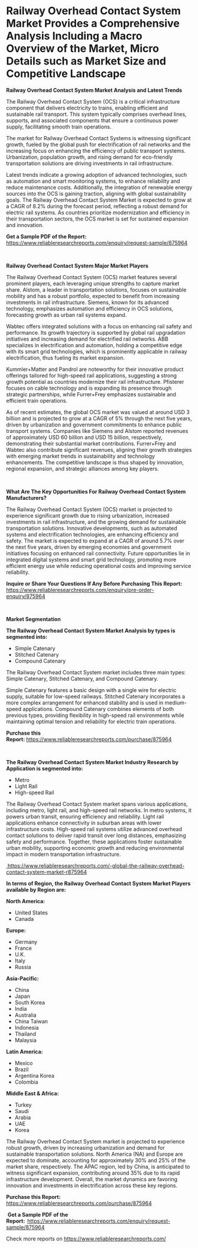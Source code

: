 <p><h1>Railway Overhead Contact System Market Provides a Comprehensive Analysis Including a Macro Overview of the Market, Micro Details such as Market Size and Competitive Landscape</h1></p><p><strong>Railway Overhead Contact System Market Analysis and Latest Trends</strong></p>
<p><p>The Railway Overhead Contact System (OCS) is a critical infrastructure component that delivers electricity to trains, enabling efficient and sustainable rail transport. This system typically comprises overhead lines, supports, and associated components that ensure a continuous power supply, facilitating smooth train operations.</p><p>The market for Railway Overhead Contact Systems is witnessing significant growth, fueled by the global push for electrification of rail networks and the increasing focus on enhancing the efficiency of public transport systems. Urbanization, population growth, and rising demand for eco-friendly transportation solutions are driving investments in rail infrastructure. </p><p>Latest trends indicate a growing adoption of advanced technologies, such as automation and smart monitoring systems, to enhance reliability and reduce maintenance costs. Additionally, the integration of renewable energy sources into the OCS is gaining traction, aligning with global sustainability goals. The Railway Overhead Contact System Market is expected to grow at a CAGR of 8.2% during the forecast period, reflecting a robust demand for electric rail systems. As countries prioritize modernization and efficiency in their transportation sectors, the OCS market is set for sustained expansion and innovation.</p></p>
<p><strong>Get a Sample PDF of the Report:&nbsp;</strong> <a href="https://www.reliableresearchreports.com/enquiry/request-sample/875964?utm_campaign=2279&utm_medium=2&utm_source=Github&utm_content=ia&utm_term=30032025&utm_id=railway-overhead-contact-system">https://www.reliableresearchreports.com/enquiry/request-sample/875964</a></p>
<p>&nbsp;</p>
<p><strong>Railway Overhead Contact System Major Market Players</strong></p>
<p><p>The Railway Overhead Contact System (OCS) market features several prominent players, each leveraging unique strengths to capture market share. Alstom, a leader in transportation solutions, focuses on sustainable mobility and has a robust portfolio, expected to benefit from increasing investments in rail infrastructure. Siemens, known for its advanced technology, emphasizes automation and efficiency in OCS solutions, forecasting growth as urban rail systems expand.</p><p>Wabtec offers integrated solutions with a focus on enhancing rail safety and performance. Its growth trajectory is supported by global rail upgradation initiatives and increasing demand for electrified rail networks. ABB specializes in electrification and automation, holding a competitive edge with its smart grid technologies, which is prominently applicable in railway electrification, thus fueling its market expansion.</p><p>Kummler+Matter and Pandrol are noteworthy for their innovative product offerings tailored for high-speed rail applications, suggesting a strong growth potential as countries modernize their rail infrastructure. Pfisterer focuses on cable technology and is expanding its presence through strategic partnerships, while Furrer+Frey emphasizes sustainable and efficient train operations.</p><p>As of recent estimates, the global OCS market was valued at around USD 3 billion and is projected to grow at a CAGR of 5% through the next five years, driven by urbanization and government commitments to enhance public transport systems. Companies like Siemens and Alstom reported revenues of approximately USD 60 billion and USD 15 billion, respectively, demonstrating their substantial market contributions. Furrer+Frey and Wabtec also contribute significant revenues, aligning their growth strategies with emerging market trends in sustainability and technology enhancements. The competitive landscape is thus shaped by innovation, regional expansion, and strategic alliances among key players.</p></p>
<p>&nbsp;</p>
<p><strong>What Are The Key Opportunities For Railway Overhead Contact System Manufacturers?</strong></p>
<p><p>The Railway Overhead Contact System (OCS) market is projected to experience significant growth due to rising urbanization, increased investments in rail infrastructure, and the growing demand for sustainable transportation solutions. Innovative developments, such as automated systems and electrification technologies, are enhancing efficiency and safety. The market is expected to expand at a CAGR of around 5.7% over the next five years, driven by emerging economies and government initiatives focusing on enhanced rail connectivity. Future opportunities lie in integrated digital systems and smart grid technology, promoting more efficient energy use while reducing operational costs and improving service reliability.</p></p>
<p><strong>Inquire or Share Your Questions If Any Before Purchasing This Report:</strong> <a href="https://www.reliableresearchreports.com/enquiry/pre-order-enquiry/875964?utm_campaign=2279&utm_medium=2&utm_source=Github&utm_content=ia&utm_term=30032025&utm_id=railway-overhead-contact-system">https://www.reliableresearchreports.com/enquiry/pre-order-enquiry/875964</a></p>
<p>&nbsp;</p>
<p><strong>Market Segmentation</strong></p>
<p><strong>The Railway Overhead Contact System Market Analysis by types is segmented into:</strong></p>
<p><ul><li>Simple Catenary</li><li>Stitched Catenary</li><li>Compound Catenary</li></ul></p>
<p><p>The Railway Overhead Contact System market includes three main types: Simple Catenary, Stitched Catenary, and Compound Catenary. </p><p>Simple Catenary features a basic design with a single wire for electric supply, suitable for low-speed railways. Stitched Catenary incorporates a more complex arrangement for enhanced stability and is used in medium-speed applications. Compound Catenary combines elements of both previous types, providing flexibility in high-speed rail environments while maintaining optimal tension and reliability for electric train operations.</p></p>
<p><strong>Purchase this Report:&nbsp;</strong><a href="https://www.reliableresearchreports.com/purchase/875964?utm_campaign=2279&utm_medium=2&utm_source=Github&utm_content=ia&utm_term=30032025&utm_id=railway-overhead-contact-system">https://www.reliableresearchreports.com/purchase/875964</a></p>
<p>&nbsp;</p>
<p><strong>The Railway Overhead Contact System Market Industry Research by Application is segmented into:</strong></p>
<p><ul><li>Metro</li><li>Light Rail</li><li>High-speed Rail</li></ul></p>
<p><p>The Railway Overhead Contact System market spans various applications, including metro, light rail, and high-speed rail networks. In metro systems, it powers urban transit, ensuring efficiency and reliability. Light rail applications enhance connectivity in suburban areas with lower infrastructure costs. High-speed rail systems utilize advanced overhead contact solutions to deliver rapid transit over long distances, emphasizing safety and performance. Together, these applications foster sustainable urban mobility, supporting economic growth and reducing environmental impact in modern transportation infrastructure.</p></p>
<p><a href="https://www.reliableresearchreports.com/-global-the-railway-overhead-contact-system-market-r875964?utm_campaign=2279&utm_medium=2&utm_source=Github&utm_content=ia&utm_term=30032025&utm_id=railway-overhead-contact-system">&nbsp;https://www.reliableresearchreports.com/-global-the-railway-overhead-contact-system-market-r875964</a></p>
<p><strong>In terms of Region, the Railway Overhead Contact System Market Players available by Region are:</strong></p>
<p>
    <p> <strong> North America: </strong>
        <ul>
            <li>United States</li>
            <li>Canada</li>
        </ul>
        </p> 
    <p> <strong> Europe: </strong>
        <ul>
            <li>Germany</li>
            <li>France</li>
            <li>U.K.</li>
            <li>Italy</li>
            <li>Russia</li>
        </ul>
        </p> 
    <p> <strong> Asia-Pacific: </strong>
        <ul>
            <li>China</li>
            <li>Japan</li>
            <li>South Korea</li>
            <li>India</li>
            <li>Australia</li>
            <li>China Taiwan</li>
            <li>Indonesia</li>
            <li>Thailand</li>
            <li>Malaysia</li>
        </ul>
        </p> 
    <p> <strong> Latin America: </strong>
        <ul>
            <li>Mexico</li>
            <li>Brazil</li>
            <li>Argentina Korea</li>
            <li>Colombia</li>
        </ul>
        </p> 
    <p> <strong> Middle East & Africa: </strong>
        <ul>
            <li>Turkey</li>
            <li>Saudi</li>
            <li>Arabia</li>
            <li>UAE</li>
            <li>Korea</li>
        </ul>
    </p>
    </p>
<p><p>The Railway Overhead Contact System market is projected to experience robust growth, driven by increasing urbanization and demand for sustainable transportation solutions. North America (NA) and Europe are expected to dominate, accounting for approximately 30% and 25% of the market share, respectively. The APAC region, led by China, is anticipated to witness significant expansion, contributing around 35% due to its rapid infrastructure development. Overall, the market dynamics are favoring innovation and investments in electrification across these key regions.</p></p>
<p><strong>Purchase this Report: </strong><a href="https://www.reliableresearchreports.com/purchase/875964?utm_campaign=2279&utm_medium=2&utm_source=Github&utm_content=ia&utm_term=30032025&utm_id=railway-overhead-contact-system">https://www.reliableresearchreports.com/purchase/875964</a></p>
<p>&nbsp;<strong>Get a Sample PDF of the Report:&nbsp;&nbsp;</strong><a href="https://www.reliableresearchreports.com/enquiry/request-sample/875964?utm_campaign=2279&utm_medium=2&utm_source=Github&utm_content=ia&utm_term=30032025&utm_id=railway-overhead-contact-system">https://www.reliableresearchreports.com/enquiry/request-sample/875964</a></p>
<p><strong></strong></p>
<p>Check more reports on <a href="https://www.reliableresearchreports.com/?utm_campaign=2279&utm_medium=2&utm_source=Github&utm_content=ia&utm_term=30032025&utm_id=railway-overhead-contact-system">https://www.reliableresearchreports.com/</a></p>